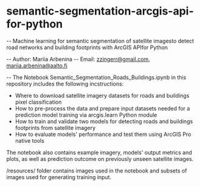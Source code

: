 # semantic-segmentation-arcgis-api-for-python

-- Machine learning for semantic segmentation of satellite imagesto detect road networks and building footprints with ArcGIS APIfor Python

-- Author: Mariia Arbenina
-- Email: zzingerr@gmail.com, mariia.arbenina@aalto.fi

-- The Notebook Semantic_Segmentation_Roads_Buildings.ipynb in this repository includes the following incstructions:

- Where to download satellite imagery datasets for roads and buildings pixel classification
- How to pre-process the data and prepare input datasets needed for a prediction model training via arcgis.learn Python module
- How to train and validate two models for detecting roads and buildings footprints from satellite imagery
- How to evaluate models' performance and test them using ArcGIS Pro native tools

The notebook also contains example imagery, models' output metrics and plots, as well as prediction outcome on previously unseen satellite images.

/resources/ folder contains images used in the notebook and subsets of images used for generating training input.
